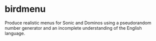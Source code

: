 # birdmenu
Produce realistic menus for Sonic and Dominos using a pseudorandom number generator and an incomplete understanding of the English language.

